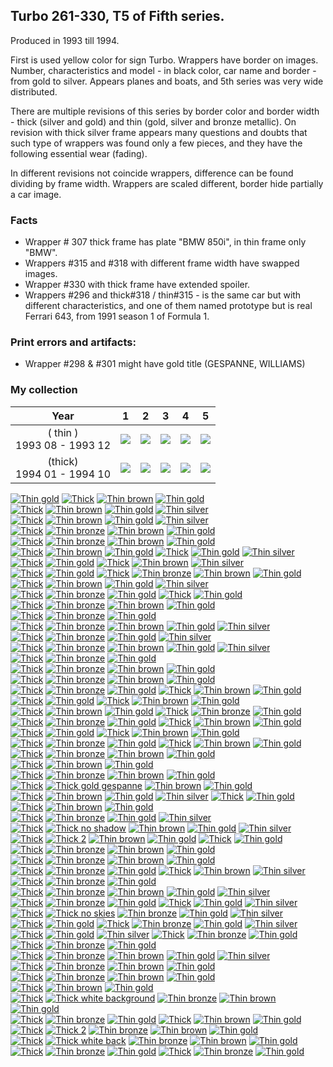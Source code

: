 ## Turbo 261-330, T5 of Fifth series.

Produced in 1993 till 1994.

First is used yellow color for sign Turbo. Wrappers have border on images. Number, characteristics and model - in black
color, car name and border - from gold to silver. Appears planes and boats, and 5th series was very wide distributed.

There are multiple revisions of this series by border color and border width - thick (silver and gold) and
thin (gold, silver and bronze metallic). On revision with thick silver frame appears many questions and doubts that such
type of wrappers was found only a few pieces, and they have the following essential wear (fading).

In different revisions not coincide wrappers, difference can be found dividing by frame width. Wrappers are scaled
different, border hide partially a car image.

### Facts

* Wrapper # 307 thick frame has plate "BMW 850i", in thin frame only "BMW".
* Wrappers #315 and #318 with different frame width have swapped images.
* Wrapper #330 with thick frame have extended spoiler.
* Wrappers #296 and thick#318 / thin#315 - is the same car but with different characteristics, and one of them
  named prototype but is real Ferrari 643, from 1991 season 1 of Formula 1.

### Print errors and artifacts:

* Wrapper #298 & #301 might have gold title (GESPANNE, WILLIAMS)

### My collection

|              Year              |                                                           1                                                            |                                                           2                                                            |                                                           3                                                            |                                                           4                                                            |                                                           5                                                            |
|:------------------------------:|:----------------------------------------------------------------------------------------------------------------------:|:----------------------------------------------------------------------------------------------------------------------:|:----------------------------------------------------------------------------------------------------------------------:|:----------------------------------------------------------------------------------------------------------------------:|:----------------------------------------------------------------------------------------------------------------------:|
| ( thin )<br/>1993 08 - 1993 12 | [<img src='thumbnails/outer/(_thin_)+1993_08_-_1993_12.1.5.png'>](thumbnails/outer/(_thin_)+1993_08_-_1993_12.1.5.png) | [<img src='thumbnails/outer/(_thin_)+1993_08_-_1993_12.2.5.png'>](thumbnails/outer/(_thin_)+1993_08_-_1993_12.2.5.png) | [<img src='thumbnails/outer/(_thin_)+1993_08_-_1993_12.3.5.png'>](thumbnails/outer/(_thin_)+1993_08_-_1993_12.3.5.png) | [<img src='thumbnails/outer/(_thin_)+1993_08_-_1993_12.4.5.png'>](thumbnails/outer/(_thin_)+1993_08_-_1993_12.4.5.png) | [<img src='thumbnails/outer/(_thin_)+1993_08_-_1993_12.5.4.png'>](thumbnails/outer/(_thin_)+1993_08_-_1993_12.5.4.png) |
| (thick)<br/>1994 01 - 1994 10  |  [<img src='thumbnails/outer/(thick)+1994_01_-_1994_10.1.5.png'>](thumbnails/outer/(thick)+1994_01_-_1994_10.1.5.png)  |  [<img src='thumbnails/outer/(thick)+1994_01_-_1994_10.2.5.png'>](thumbnails/outer/(thick)+1994_01_-_1994_10.2.5.png)  |  [<img src='thumbnails/outer/(thick)+1994_01_-_1994_10.3.5.png'>](thumbnails/outer/(thick)+1994_01_-_1994_10.3.5.png)  |  [<img src='thumbnails/outer/(thick)+1994_01_-_1994_10.4.5.png'>](thumbnails/outer/(thick)+1994_01_-_1994_10.4.5.png)  |  [<img src='thumbnails/outer/(thick)+1994_01_-_1994_10.5.5.png'>](thumbnails/outer/(thick)+1994_01_-_1994_10.5.5.png)  |

<span style="display: inline-block;">
	<a href='thumbnails/inner/209.thin_gold.5.png' title='Thin gold'><img src='thumbnails/inner/209.thin_gold.5.png' alt='Thin gold'></a>
</span>
<span style="display: inline-block;">
	<a href='thumbnails/inner/261.thick.5.png' title='Thick'><img src='thumbnails/inner/261.thick.5.png' alt='Thick'></a>
	<a href='thumbnails/inner/261.thin_brown.3.png' title='Thin brown'><img src='thumbnails/inner/261.thin_brown.3.png' alt='Thin brown'></a>
	<a href='thumbnails/inner/261.thin_gold.5.png' title='Thin gold'><img src='thumbnails/inner/261.thin_gold.5.png' alt='Thin gold'></a>
</span>
<span style="display: inline-block;">
	<a href='thumbnails/inner/262.thick.5.png' title='Thick'><img src='thumbnails/inner/262.thick.5.png' alt='Thick'></a>
	<a href='thumbnails/inner/262.thin_brown.3.png' title='Thin brown'><img src='thumbnails/inner/262.thin_brown.3.png' alt='Thin brown'></a>
	<a href='thumbnails/inner/262.thin_gold.4.png' title='Thin gold'><img src='thumbnails/inner/262.thin_gold.4.png' alt='Thin gold'></a>
	<a href='thumbnails/inner/262.thin_silver.4.png' title='Thin silver'><img src='thumbnails/inner/262.thin_silver.4.png' alt='Thin silver'></a>
</span>
<span style="display: inline-block;">
	<a href='thumbnails/inner/263.thick.5.png' title='Thick'><img src='thumbnails/inner/263.thick.5.png' alt='Thick'></a>
	<a href='thumbnails/inner/263.thin_brown.4.png' title='Thin brown'><img src='thumbnails/inner/263.thin_brown.4.png' alt='Thin brown'></a>
	<a href='thumbnails/inner/263.thin_gold.4.png' title='Thin gold'><img src='thumbnails/inner/263.thin_gold.4.png' alt='Thin gold'></a>
	<a href='thumbnails/inner/263.thin_silver.4.png' title='Thin silver'><img src='thumbnails/inner/263.thin_silver.4.png' alt='Thin silver'></a>
</span>
<span style="display: inline-block;">
	<a href='thumbnails/inner/264.thick.4.png' title='Thick'><img src='thumbnails/inner/264.thick.4.png' alt='Thick'></a>
	<a href='thumbnails/inner/264.thin_bronze.4.png' title='Thin bronze'><img src='thumbnails/inner/264.thin_bronze.4.png' alt='Thin bronze'></a>
	<a href='thumbnails/inner/264.thin_brown.3.png' title='Thin brown'><img src='thumbnails/inner/264.thin_brown.3.png' alt='Thin brown'></a>
	<a href='thumbnails/inner/264.thin_gold.4.png' title='Thin gold'><img src='thumbnails/inner/264.thin_gold.4.png' alt='Thin gold'></a>
</span>
<span style="display: inline-block;">
	<a href='thumbnails/inner/265.thick.5.png' title='Thick'><img src='thumbnails/inner/265.thick.5.png' alt='Thick'></a>
	<a href='thumbnails/inner/265.thin_bronze.4.png' title='Thin bronze'><img src='thumbnails/inner/265.thin_bronze.4.png' alt='Thin bronze'></a>
	<a href='thumbnails/inner/265.thin_brown.3.png' title='Thin brown'><img src='thumbnails/inner/265.thin_brown.3.png' alt='Thin brown'></a>
	<a href='thumbnails/inner/265.thin_gold.4.png' title='Thin gold'><img src='thumbnails/inner/265.thin_gold.4.png' alt='Thin gold'></a>
</span>
<span style="display: inline-block;">
	<a href='thumbnails/inner/266.thick.5.png' title='Thick'><img src='thumbnails/inner/266.thick.5.png' alt='Thick'></a>
	<a href='thumbnails/inner/266.thin_brown.5.png' title='Thin brown'><img src='thumbnails/inner/266.thin_brown.5.png' alt='Thin brown'></a>
	<a href='thumbnails/inner/266.thin_gold.4.png' title='Thin gold'><img src='thumbnails/inner/266.thin_gold.4.png' alt='Thin gold'></a>
</span>
<span style="display: inline-block;">
	<a href='thumbnails/inner/267.thick.5.png' title='Thick'><img src='thumbnails/inner/267.thick.5.png' alt='Thick'></a>
	<a href='thumbnails/inner/267.thin_gold.4.png' title='Thin gold'><img src='thumbnails/inner/267.thin_gold.4.png' alt='Thin gold'></a>
	<a href='thumbnails/inner/267.thin_silver.5.png' title='Thin silver'><img src='thumbnails/inner/267.thin_silver.5.png' alt='Thin silver'></a>
</span>
<span style="display: inline-block;">
	<a href='thumbnails/inner/268.thick.5.png' title='Thick'><img src='thumbnails/inner/268.thick.5.png' alt='Thick'></a>
	<a href='thumbnails/inner/268.thin_gold.4.png' title='Thin gold'><img src='thumbnails/inner/268.thin_gold.4.png' alt='Thin gold'></a>
</span>
<span style="display: inline-block;">
	<a href='thumbnails/inner/269.thick.5.png' title='Thick'><img src='thumbnails/inner/269.thick.5.png' alt='Thick'></a>
	<a href='thumbnails/inner/269.thin_brown.4.png' title='Thin brown'><img src='thumbnails/inner/269.thin_brown.4.png' alt='Thin brown'></a>
	<a href='thumbnails/inner/269.thin_silver.3.png' title='Thin silver'><img src='thumbnails/inner/269.thin_silver.3.png' alt='Thin silver'></a>
</span>
<span style="display: inline-block;">
	<a href='thumbnails/inner/270.thick.5.png' title='Thick'><img src='thumbnails/inner/270.thick.5.png' alt='Thick'></a>
	<a href='thumbnails/inner/270.thin_gold.4.png' title='Thin gold'><img src='thumbnails/inner/270.thin_gold.4.png' alt='Thin gold'></a>
</span>
<span style="display: inline-block;">
	<a href='thumbnails/inner/271.thick.5.png' title='Thick'><img src='thumbnails/inner/271.thick.5.png' alt='Thick'></a>
	<a href='thumbnails/inner/271.thin_bronze.4.png' title='Thin bronze'><img src='thumbnails/inner/271.thin_bronze.4.png' alt='Thin bronze'></a>
	<a href='thumbnails/inner/271.thin_brown.4.png' title='Thin brown'><img src='thumbnails/inner/271.thin_brown.4.png' alt='Thin brown'></a>
	<a href='thumbnails/inner/271.thin_gold.5.png' title='Thin gold'><img src='thumbnails/inner/271.thin_gold.5.png' alt='Thin gold'></a>
</span>
<span style="display: inline-block;">
	<a href='thumbnails/inner/272.thick.3.png' title='Thick'><img src='thumbnails/inner/272.thick.3.png' alt='Thick'></a>
	<a href='thumbnails/inner/272.thin_brown.4.png' title='Thin brown'><img src='thumbnails/inner/272.thin_brown.4.png' alt='Thin brown'></a>
	<a href='thumbnails/inner/272.thin_gold.4.png' title='Thin gold'><img src='thumbnails/inner/272.thin_gold.4.png' alt='Thin gold'></a>
	<a href='thumbnails/inner/272.thin_silver.5.png' title='Thin silver'><img src='thumbnails/inner/272.thin_silver.5.png' alt='Thin silver'></a>
</span>
<span style="display: inline-block;">
	<a href='thumbnails/inner/273.thick.5.png' title='Thick'><img src='thumbnails/inner/273.thick.5.png' alt='Thick'></a>
	<a href='thumbnails/inner/273.thin_bronze.4.png' title='Thin bronze'><img src='thumbnails/inner/273.thin_bronze.4.png' alt='Thin bronze'></a>
	<a href='thumbnails/inner/273.thin_gold.5.png' title='Thin gold'><img src='thumbnails/inner/273.thin_gold.5.png' alt='Thin gold'></a>
</span>
<span style="display: inline-block;">
	<a href='thumbnails/inner/274.thick.4.png' title='Thick'><img src='thumbnails/inner/274.thick.4.png' alt='Thick'></a>
	<a href='thumbnails/inner/274.thin_gold.5.png' title='Thin gold'><img src='thumbnails/inner/274.thin_gold.5.png' alt='Thin gold'></a>
</span>
<span style="display: inline-block;">
	<a href='thumbnails/inner/275.thick.4.png' title='Thick'><img src='thumbnails/inner/275.thick.4.png' alt='Thick'></a>
	<a href='thumbnails/inner/275.thin_bronze.4.png' title='Thin bronze'><img src='thumbnails/inner/275.thin_bronze.4.png' alt='Thin bronze'></a>
	<a href='thumbnails/inner/275.thin_brown.3.png' title='Thin brown'><img src='thumbnails/inner/275.thin_brown.3.png' alt='Thin brown'></a>
	<a href='thumbnails/inner/275.thin_gold.4.png' title='Thin gold'><img src='thumbnails/inner/275.thin_gold.4.png' alt='Thin gold'></a>
</span>
<span style="display: inline-block;">
	<a href='thumbnails/inner/276.thick.5.png' title='Thick'><img src='thumbnails/inner/276.thick.5.png' alt='Thick'></a>
	<a href='thumbnails/inner/276.thin_bronze.3.png' title='Thin bronze'><img src='thumbnails/inner/276.thin_bronze.3.png' alt='Thin bronze'></a>
	<a href='thumbnails/inner/276.thin_gold.5.png' title='Thin gold'><img src='thumbnails/inner/276.thin_gold.5.png' alt='Thin gold'></a>
</span>
<span style="display: inline-block;">
	<a href='thumbnails/inner/277.thick.4.png' title='Thick'><img src='thumbnails/inner/277.thick.4.png' alt='Thick'></a>
	<a href='thumbnails/inner/277.thin_bronze.4.png' title='Thin bronze'><img src='thumbnails/inner/277.thin_bronze.4.png' alt='Thin bronze'></a>
	<a href='thumbnails/inner/277.thin_brown.4.png' title='Thin brown'><img src='thumbnails/inner/277.thin_brown.4.png' alt='Thin brown'></a>
	<a href='thumbnails/inner/277.thin_gold.4.png' title='Thin gold'><img src='thumbnails/inner/277.thin_gold.4.png' alt='Thin gold'></a>
	<a href='thumbnails/inner/277.thin_silver.4.png' title='Thin silver'><img src='thumbnails/inner/277.thin_silver.4.png' alt='Thin silver'></a>
</span>
<span style="display: inline-block;">
	<a href='thumbnails/inner/278.thick.3.png' title='Thick'><img src='thumbnails/inner/278.thick.3.png' alt='Thick'></a>
	<a href='thumbnails/inner/278.thin_bronze.4.png' title='Thin bronze'><img src='thumbnails/inner/278.thin_bronze.4.png' alt='Thin bronze'></a>
	<a href='thumbnails/inner/278.thin_gold.4.png' title='Thin gold'><img src='thumbnails/inner/278.thin_gold.4.png' alt='Thin gold'></a>
	<a href='thumbnails/inner/278.thin_silver.4.png' title='Thin silver'><img src='thumbnails/inner/278.thin_silver.4.png' alt='Thin silver'></a>
</span>
<span style="display: inline-block;">
	<a href='thumbnails/inner/279.thick.5.png' title='Thick'><img src='thumbnails/inner/279.thick.5.png' alt='Thick'></a>
	<a href='thumbnails/inner/279.thin_bronze.4.png' title='Thin bronze'><img src='thumbnails/inner/279.thin_bronze.4.png' alt='Thin bronze'></a>
	<a href='thumbnails/inner/279.thin_brown.3.png' title='Thin brown'><img src='thumbnails/inner/279.thin_brown.3.png' alt='Thin brown'></a>
	<a href='thumbnails/inner/279.thin_gold.5.png' title='Thin gold'><img src='thumbnails/inner/279.thin_gold.5.png' alt='Thin gold'></a>
	<a href='thumbnails/inner/279.thin_silver.4.png' title='Thin silver'><img src='thumbnails/inner/279.thin_silver.4.png' alt='Thin silver'></a>
</span>
<span style="display: inline-block;">
	<a href='thumbnails/inner/280.thick.4.png' title='Thick'><img src='thumbnails/inner/280.thick.4.png' alt='Thick'></a>
	<a href='thumbnails/inner/280.thin_bronze.4.png' title='Thin bronze'><img src='thumbnails/inner/280.thin_bronze.4.png' alt='Thin bronze'></a>
	<a href='thumbnails/inner/280.thin_gold.4.png' title='Thin gold'><img src='thumbnails/inner/280.thin_gold.4.png' alt='Thin gold'></a>
</span>
<span style="display: inline-block;">
	<a href='thumbnails/inner/281.thick.5.png' title='Thick'><img src='thumbnails/inner/281.thick.5.png' alt='Thick'></a>
	<a href='thumbnails/inner/281.thin_bronze.4.png' title='Thin bronze'><img src='thumbnails/inner/281.thin_bronze.4.png' alt='Thin bronze'></a>
	<a href='thumbnails/inner/281.thin_brown.5.png' title='Thin brown'><img src='thumbnails/inner/281.thin_brown.5.png' alt='Thin brown'></a>
	<a href='thumbnails/inner/281.thin_gold.5.png' title='Thin gold'><img src='thumbnails/inner/281.thin_gold.5.png' alt='Thin gold'></a>
</span>
<span style="display: inline-block;">
	<a href='thumbnails/inner/282.thick.5.png' title='Thick'><img src='thumbnails/inner/282.thick.5.png' alt='Thick'></a>
	<a href='thumbnails/inner/282.thin_bronze.4.png' title='Thin bronze'><img src='thumbnails/inner/282.thin_bronze.4.png' alt='Thin bronze'></a>
	<a href='thumbnails/inner/282.thin_brown.4.png' title='Thin brown'><img src='thumbnails/inner/282.thin_brown.4.png' alt='Thin brown'></a>
	<a href='thumbnails/inner/282.thin_gold.4.png' title='Thin gold'><img src='thumbnails/inner/282.thin_gold.4.png' alt='Thin gold'></a>
</span>
<span style="display: inline-block;">
	<a href='thumbnails/inner/283.thick.4.png' title='Thick'><img src='thumbnails/inner/283.thick.4.png' alt='Thick'></a>
	<a href='thumbnails/inner/283.thin_bronze.4.png' title='Thin bronze'><img src='thumbnails/inner/283.thin_bronze.4.png' alt='Thin bronze'></a>
	<a href='thumbnails/inner/283.thin_gold.4.png' title='Thin gold'><img src='thumbnails/inner/283.thin_gold.4.png' alt='Thin gold'></a>
</span>
<span style="display: inline-block;">
	<a href='thumbnails/inner/284.thick.4.png' title='Thick'><img src='thumbnails/inner/284.thick.4.png' alt='Thick'></a>
	<a href='thumbnails/inner/284.thin_brown.3.png' title='Thin brown'><img src='thumbnails/inner/284.thin_brown.3.png' alt='Thin brown'></a>
	<a href='thumbnails/inner/284.thin_gold.5.png' title='Thin gold'><img src='thumbnails/inner/284.thin_gold.5.png' alt='Thin gold'></a>
</span>
<span style="display: inline-block;">
	<a href='thumbnails/inner/285.thick.4.png' title='Thick'><img src='thumbnails/inner/285.thick.4.png' alt='Thick'></a>
	<a href='thumbnails/inner/285.thin_gold.5.png' title='Thin gold'><img src='thumbnails/inner/285.thin_gold.5.png' alt='Thin gold'></a>
</span>
<span style="display: inline-block;">
	<a href='thumbnails/inner/286.thick.5.png' title='Thick'><img src='thumbnails/inner/286.thick.5.png' alt='Thick'></a>
	<a href='thumbnails/inner/286.thin_brown.4.png' title='Thin brown'><img src='thumbnails/inner/286.thin_brown.4.png' alt='Thin brown'></a>
	<a href='thumbnails/inner/286.thin_gold.4.png' title='Thin gold'><img src='thumbnails/inner/286.thin_gold.4.png' alt='Thin gold'></a>
</span>
<span style="display: inline-block;">
	<a href='thumbnails/inner/287.thick.5.png' title='Thick'><img src='thumbnails/inner/287.thick.5.png' alt='Thick'></a>
	<a href='thumbnails/inner/287.thin_brown.4.png' title='Thin brown'><img src='thumbnails/inner/287.thin_brown.4.png' alt='Thin brown'></a>
	<a href='thumbnails/inner/287.thin_gold.4.png' title='Thin gold'><img src='thumbnails/inner/287.thin_gold.4.png' alt='Thin gold'></a>
</span>
<span style="display: inline-block;">
	<a href='thumbnails/inner/288.thick.4.png' title='Thick'><img src='thumbnails/inner/288.thick.4.png' alt='Thick'></a>
	<a href='thumbnails/inner/288.thin_bronze.4.png' title='Thin bronze'><img src='thumbnails/inner/288.thin_bronze.4.png' alt='Thin bronze'></a>
	<a href='thumbnails/inner/288.thin_gold.4.png' title='Thin gold'><img src='thumbnails/inner/288.thin_gold.4.png' alt='Thin gold'></a>
</span>
<span style="display: inline-block;">
	<a href='thumbnails/inner/289.thick.5.png' title='Thick'><img src='thumbnails/inner/289.thick.5.png' alt='Thick'></a>
	<a href='thumbnails/inner/289.thin_bronze.4.png' title='Thin bronze'><img src='thumbnails/inner/289.thin_bronze.4.png' alt='Thin bronze'></a>
	<a href='thumbnails/inner/289.thin_gold.5.png' title='Thin gold'><img src='thumbnails/inner/289.thin_gold.5.png' alt='Thin gold'></a>
</span>
<span style="display: inline-block;">
	<a href='thumbnails/inner/290.thick.5.png' title='Thick'><img src='thumbnails/inner/290.thick.5.png' alt='Thick'></a>
	<a href='thumbnails/inner/290.thin_brown.4.png' title='Thin brown'><img src='thumbnails/inner/290.thin_brown.4.png' alt='Thin brown'></a>
	<a href='thumbnails/inner/290.thin_gold.5.png' title='Thin gold'><img src='thumbnails/inner/290.thin_gold.5.png' alt='Thin gold'></a>
</span>
<span style="display: inline-block;">
	<a href='thumbnails/inner/291.thick.5.png' title='Thick'><img src='thumbnails/inner/291.thick.5.png' alt='Thick'></a>
	<a href='thumbnails/inner/291.thin_gold.5.png' title='Thin gold'><img src='thumbnails/inner/291.thin_gold.5.png' alt='Thin gold'></a>
</span>
<span style="display: inline-block;">
	<a href='thumbnails/inner/292.thick.5.png' title='Thick'><img src='thumbnails/inner/292.thick.5.png' alt='Thick'></a>
	<a href='thumbnails/inner/292.thin_brown.4.png' title='Thin brown'><img src='thumbnails/inner/292.thin_brown.4.png' alt='Thin brown'></a>
	<a href='thumbnails/inner/292.thin_gold.4.png' title='Thin gold'><img src='thumbnails/inner/292.thin_gold.4.png' alt='Thin gold'></a>
</span>
<span style="display: inline-block;">
	<a href='thumbnails/inner/293.thick.5.png' title='Thick'><img src='thumbnails/inner/293.thick.5.png' alt='Thick'></a>
	<a href='thumbnails/inner/293.thin_bronze.3.png' title='Thin bronze'><img src='thumbnails/inner/293.thin_bronze.3.png' alt='Thin bronze'></a>
	<a href='thumbnails/inner/293.thin_gold.5.png' title='Thin gold'><img src='thumbnails/inner/293.thin_gold.5.png' alt='Thin gold'></a>
</span>
<span style="display: inline-block;">
	<a href='thumbnails/inner/294.thick.5.png' title='Thick'><img src='thumbnails/inner/294.thick.5.png' alt='Thick'></a>
	<a href='thumbnails/inner/294.thin_brown.4.png' title='Thin brown'><img src='thumbnails/inner/294.thin_brown.4.png' alt='Thin brown'></a>
	<a href='thumbnails/inner/294.thin_gold.5.png' title='Thin gold'><img src='thumbnails/inner/294.thin_gold.5.png' alt='Thin gold'></a>
</span>
<span style="display: inline-block;">
	<a href='thumbnails/inner/295.thick.4.png' title='Thick'><img src='thumbnails/inner/295.thick.4.png' alt='Thick'></a>
	<a href='thumbnails/inner/295.thin_bronze.5.png' title='Thin bronze'><img src='thumbnails/inner/295.thin_bronze.5.png' alt='Thin bronze'></a>
	<a href='thumbnails/inner/295.thin_brown.3.png' title='Thin brown'><img src='thumbnails/inner/295.thin_brown.3.png' alt='Thin brown'></a>
	<a href='thumbnails/inner/295.thin_gold.3.png' title='Thin gold'><img src='thumbnails/inner/295.thin_gold.3.png' alt='Thin gold'></a>
</span>
<span style="display: inline-block;">
	<a href='thumbnails/inner/296.thick.5.png' title='Thick'><img src='thumbnails/inner/296.thick.5.png' alt='Thick'></a>
	<a href='thumbnails/inner/296.thin_brown.4.png' title='Thin brown'><img src='thumbnails/inner/296.thin_brown.4.png' alt='Thin brown'></a>
	<a href='thumbnails/inner/296.thin_gold.4.png' title='Thin gold'><img src='thumbnails/inner/296.thin_gold.4.png' alt='Thin gold'></a>
</span>
<span style="display: inline-block;">
	<a href='thumbnails/inner/297.thick.5.png' title='Thick'><img src='thumbnails/inner/297.thick.5.png' alt='Thick'></a>
	<a href='thumbnails/inner/297.thin_bronze.5.png' title='Thin bronze'><img src='thumbnails/inner/297.thin_bronze.5.png' alt='Thin bronze'></a>
	<a href='thumbnails/inner/297.thin_brown.4.png' title='Thin brown'><img src='thumbnails/inner/297.thin_brown.4.png' alt='Thin brown'></a>
	<a href='thumbnails/inner/297.thin_gold.5.png' title='Thin gold'><img src='thumbnails/inner/297.thin_gold.5.png' alt='Thin gold'></a>
</span>
<span style="display: inline-block;">
	<a href='thumbnails/inner/298.thick.5.png' title='Thick'><img src='thumbnails/inner/298.thick.5.png' alt='Thick'></a>
	<a href='thumbnails/inner/298.thick_gold_gespanne.5.png' title='Thick gold gespanne'><img src='thumbnails/inner/298.thick_gold_gespanne.5.png' alt='Thick gold gespanne'></a>
	<a href='thumbnails/inner/298.thin_brown.4.png' title='Thin brown'><img src='thumbnails/inner/298.thin_brown.4.png' alt='Thin brown'></a>
	<a href='thumbnails/inner/298.thin_gold.5.png' title='Thin gold'><img src='thumbnails/inner/298.thin_gold.5.png' alt='Thin gold'></a>
</span>
<span style="display: inline-block;">
	<a href='thumbnails/inner/299.thick.5.png' title='Thick'><img src='thumbnails/inner/299.thick.5.png' alt='Thick'></a>
	<a href='thumbnails/inner/299.thin_brown.4.png' title='Thin brown'><img src='thumbnails/inner/299.thin_brown.4.png' alt='Thin brown'></a>
	<a href='thumbnails/inner/299.thin_gold.5.png' title='Thin gold'><img src='thumbnails/inner/299.thin_gold.5.png' alt='Thin gold'></a>
	<a href='thumbnails/inner/299.thin_silver.3.png' title='Thin silver'><img src='thumbnails/inner/299.thin_silver.3.png' alt='Thin silver'></a>
</span>
<span style="display: inline-block;">
	<a href='thumbnails/inner/300.thick.5.png' title='Thick'><img src='thumbnails/inner/300.thick.5.png' alt='Thick'></a>
	<a href='thumbnails/inner/300.thin_gold.4.png' title='Thin gold'><img src='thumbnails/inner/300.thin_gold.4.png' alt='Thin gold'></a>
</span>
<span style="display: inline-block;">
	<a href='thumbnails/inner/301.thick.4.png' title='Thick'><img src='thumbnails/inner/301.thick.4.png' alt='Thick'></a>
	<a href='thumbnails/inner/301.thin_brown.4.png' title='Thin brown'><img src='thumbnails/inner/301.thin_brown.4.png' alt='Thin brown'></a>
	<a href='thumbnails/inner/301.thin_gold.4.png' title='Thin gold'><img src='thumbnails/inner/301.thin_gold.4.png' alt='Thin gold'></a>
</span>
<span style="display: inline-block;">
	<a href='thumbnails/inner/302.thick.5.png' title='Thick'><img src='thumbnails/inner/302.thick.5.png' alt='Thick'></a>
	<a href='thumbnails/inner/302.thin_bronze.4.png' title='Thin bronze'><img src='thumbnails/inner/302.thin_bronze.4.png' alt='Thin bronze'></a>
	<a href='thumbnails/inner/302.thin_gold.5.png' title='Thin gold'><img src='thumbnails/inner/302.thin_gold.5.png' alt='Thin gold'></a>
	<a href='thumbnails/inner/302.thin_silver.2.png' title='Thin silver'><img src='thumbnails/inner/302.thin_silver.2.png' alt='Thin silver'></a>
</span>
<span style="display: inline-block;">
	<a href='thumbnails/inner/303.thick.5.png' title='Thick'><img src='thumbnails/inner/303.thick.5.png' alt='Thick'></a>
	<a href='thumbnails/inner/303.thick_no_shadow.5.png' title='Thick no shadow'><img src='thumbnails/inner/303.thick_no_shadow.5.png' alt='Thick no shadow'></a>
	<a href='thumbnails/inner/303.thin_brown.4.png' title='Thin brown'><img src='thumbnails/inner/303.thin_brown.4.png' alt='Thin brown'></a>
	<a href='thumbnails/inner/303.thin_gold.5.png' title='Thin gold'><img src='thumbnails/inner/303.thin_gold.5.png' alt='Thin gold'></a>
	<a href='thumbnails/inner/303.thin_silver.5.png' title='Thin silver'><img src='thumbnails/inner/303.thin_silver.5.png' alt='Thin silver'></a>
</span>
<span style="display: inline-block;">
	<a href='thumbnails/inner/304.thick.5.png' title='Thick'><img src='thumbnails/inner/304.thick.5.png' alt='Thick'></a>
	<a href='thumbnails/inner/304.thick_2.5.png' title='Thick 2'><img src='thumbnails/inner/304.thick_2.5.png' alt='Thick 2'></a>
	<a href='thumbnails/inner/304.thin_brown.4.png' title='Thin brown'><img src='thumbnails/inner/304.thin_brown.4.png' alt='Thin brown'></a>
	<a href='thumbnails/inner/304.thin_gold.4.png' title='Thin gold'><img src='thumbnails/inner/304.thin_gold.4.png' alt='Thin gold'></a>
</span>
<span style="display: inline-block;">
	<a href='thumbnails/inner/305.thick.5.png' title='Thick'><img src='thumbnails/inner/305.thick.5.png' alt='Thick'></a>
	<a href='thumbnails/inner/305.thin_gold.4.png' title='Thin gold'><img src='thumbnails/inner/305.thin_gold.4.png' alt='Thin gold'></a>
</span>
<span style="display: inline-block;">
	<a href='thumbnails/inner/306.thick.4.png' title='Thick'><img src='thumbnails/inner/306.thick.4.png' alt='Thick'></a>
	<a href='thumbnails/inner/306.thin_bronze.4.png' title='Thin bronze'><img src='thumbnails/inner/306.thin_bronze.4.png' alt='Thin bronze'></a>
	<a href='thumbnails/inner/306.thin_brown.4.png' title='Thin brown'><img src='thumbnails/inner/306.thin_brown.4.png' alt='Thin brown'></a>
	<a href='thumbnails/inner/306.thin_gold.4.png' title='Thin gold'><img src='thumbnails/inner/306.thin_gold.4.png' alt='Thin gold'></a>
</span>
<span style="display: inline-block;">
	<a href='thumbnails/inner/307.thick.4.png' title='Thick'><img src='thumbnails/inner/307.thick.4.png' alt='Thick'></a>
	<a href='thumbnails/inner/307.thin_bronze.4.png' title='Thin bronze'><img src='thumbnails/inner/307.thin_bronze.4.png' alt='Thin bronze'></a>
	<a href='thumbnails/inner/307.thin_brown.5.png' title='Thin brown'><img src='thumbnails/inner/307.thin_brown.5.png' alt='Thin brown'></a>
	<a href='thumbnails/inner/307.thin_gold.5.png' title='Thin gold'><img src='thumbnails/inner/307.thin_gold.5.png' alt='Thin gold'></a>
</span>
<span style="display: inline-block;">
	<a href='thumbnails/inner/308.thick.4.png' title='Thick'><img src='thumbnails/inner/308.thick.4.png' alt='Thick'></a>
	<a href='thumbnails/inner/308.thin_bronze.3.png' title='Thin bronze'><img src='thumbnails/inner/308.thin_bronze.3.png' alt='Thin bronze'></a>
	<a href='thumbnails/inner/308.thin_gold.3.png' title='Thin gold'><img src='thumbnails/inner/308.thin_gold.3.png' alt='Thin gold'></a>
</span>
<span style="display: inline-block;">
	<a href='thumbnails/inner/309.thick.5.png' title='Thick'><img src='thumbnails/inner/309.thick.5.png' alt='Thick'></a>
	<a href='thumbnails/inner/309.thin_brown.4.png' title='Thin brown'><img src='thumbnails/inner/309.thin_brown.4.png' alt='Thin brown'></a>
	<a href='thumbnails/inner/309.thin_silver.5.png' title='Thin silver'><img src='thumbnails/inner/309.thin_silver.5.png' alt='Thin silver'></a>
</span>
<span style="display: inline-block;">
	<a href='thumbnails/inner/310.thick.5.png' title='Thick'><img src='thumbnails/inner/310.thick.5.png' alt='Thick'></a>
	<a href='thumbnails/inner/310.thin_bronze.4.png' title='Thin bronze'><img src='thumbnails/inner/310.thin_bronze.4.png' alt='Thin bronze'></a>
	<a href='thumbnails/inner/310.thin_gold.4.png' title='Thin gold'><img src='thumbnails/inner/310.thin_gold.4.png' alt='Thin gold'></a>
</span>
<span style="display: inline-block;">
	<a href='thumbnails/inner/311.thick.4.png' title='Thick'><img src='thumbnails/inner/311.thick.4.png' alt='Thick'></a>
	<a href='thumbnails/inner/311.thin_bronze.3.png' title='Thin bronze'><img src='thumbnails/inner/311.thin_bronze.3.png' alt='Thin bronze'></a>
	<a href='thumbnails/inner/311.thin_brown.4.png' title='Thin brown'><img src='thumbnails/inner/311.thin_brown.4.png' alt='Thin brown'></a>
	<a href='thumbnails/inner/311.thin_gold.4.png' title='Thin gold'><img src='thumbnails/inner/311.thin_gold.4.png' alt='Thin gold'></a>
	<a href='thumbnails/inner/311.thin_silver.4.png' title='Thin silver'><img src='thumbnails/inner/311.thin_silver.4.png' alt='Thin silver'></a>
</span>
<span style="display: inline-block;">
	<a href='thumbnails/inner/312.thick.4.png' title='Thick'><img src='thumbnails/inner/312.thick.4.png' alt='Thick'></a>
	<a href='thumbnails/inner/312.thin_bronze.4.png' title='Thin bronze'><img src='thumbnails/inner/312.thin_bronze.4.png' alt='Thin bronze'></a>
	<a href='thumbnails/inner/312.thin_gold.5.png' title='Thin gold'><img src='thumbnails/inner/312.thin_gold.5.png' alt='Thin gold'></a>
</span>
<span style="display: inline-block;">
	<a href='thumbnails/inner/313.thick.4.png' title='Thick'><img src='thumbnails/inner/313.thick.4.png' alt='Thick'></a>
	<a href='thumbnails/inner/313.thin_gold.4.png' title='Thin gold'><img src='thumbnails/inner/313.thin_gold.4.png' alt='Thin gold'></a>
	<a href='thumbnails/inner/313.thin_silver.4.png' title='Thin silver'><img src='thumbnails/inner/313.thin_silver.4.png' alt='Thin silver'></a>
</span>
<span style="display: inline-block;">
	<a href='thumbnails/inner/314.thick.4.png' title='Thick'><img src='thumbnails/inner/314.thick.4.png' alt='Thick'></a>
	<a href='thumbnails/inner/314.thick_no_skies.4.png' title='Thick no skies'><img src='thumbnails/inner/314.thick_no_skies.4.png' alt='Thick no skies'></a>
	<a href='thumbnails/inner/314.thin_bronze.5.png' title='Thin bronze'><img src='thumbnails/inner/314.thin_bronze.5.png' alt='Thin bronze'></a>
	<a href='thumbnails/inner/314.thin_gold.4.png' title='Thin gold'><img src='thumbnails/inner/314.thin_gold.4.png' alt='Thin gold'></a>
	<a href='thumbnails/inner/314.thin_silver.4.png' title='Thin silver'><img src='thumbnails/inner/314.thin_silver.4.png' alt='Thin silver'></a>
</span>
<span style="display: inline-block;">
	<a href='thumbnails/inner/315.thick.4.png' title='Thick'><img src='thumbnails/inner/315.thick.4.png' alt='Thick'></a>
	<a href='thumbnails/inner/315.thin_gold.5.png' title='Thin gold'><img src='thumbnails/inner/315.thin_gold.5.png' alt='Thin gold'></a>
</span>
<span style="display: inline-block;">
	<a href='thumbnails/inner/316.thick.4.png' title='Thick'><img src='thumbnails/inner/316.thick.4.png' alt='Thick'></a>
	<a href='thumbnails/inner/316.thin_bronze.4.png' title='Thin bronze'><img src='thumbnails/inner/316.thin_bronze.4.png' alt='Thin bronze'></a>
	<a href='thumbnails/inner/316.thin_gold.5.png' title='Thin gold'><img src='thumbnails/inner/316.thin_gold.5.png' alt='Thin gold'></a>
	<a href='thumbnails/inner/316.thin_silver.4.png' title='Thin silver'><img src='thumbnails/inner/316.thin_silver.4.png' alt='Thin silver'></a>
</span>
<span style="display: inline-block;">
	<a href='thumbnails/inner/317.thick.4.png' title='Thick'><img src='thumbnails/inner/317.thick.4.png' alt='Thick'></a>
	<a href='thumbnails/inner/317.thin_gold.5.png' title='Thin gold'><img src='thumbnails/inner/317.thin_gold.5.png' alt='Thin gold'></a>
	<a href='thumbnails/inner/317.thin_silver.4.png' title='Thin silver'><img src='thumbnails/inner/317.thin_silver.4.png' alt='Thin silver'></a>
</span>
<span style="display: inline-block;">
	<a href='thumbnails/inner/318.thick.4.png' title='Thick'><img src='thumbnails/inner/318.thick.4.png' alt='Thick'></a>
	<a href='thumbnails/inner/318.thin_bronze.4.png' title='Thin bronze'><img src='thumbnails/inner/318.thin_bronze.4.png' alt='Thin bronze'></a>
	<a href='thumbnails/inner/318.thin_gold.4.png' title='Thin gold'><img src='thumbnails/inner/318.thin_gold.4.png' alt='Thin gold'></a>
</span>
<span style="display: inline-block;">
	<a href='thumbnails/inner/319.thick.5.png' title='Thick'><img src='thumbnails/inner/319.thick.5.png' alt='Thick'></a>
	<a href='thumbnails/inner/319.thin_bronze.5.png' title='Thin bronze'><img src='thumbnails/inner/319.thin_bronze.5.png' alt='Thin bronze'></a>
	<a href='thumbnails/inner/319.thin_gold.5.png' title='Thin gold'><img src='thumbnails/inner/319.thin_gold.5.png' alt='Thin gold'></a>
</span>
<span style="display: inline-block;">
	<a href='thumbnails/inner/320.thick.5.png' title='Thick'><img src='thumbnails/inner/320.thick.5.png' alt='Thick'></a>
	<a href='thumbnails/inner/320.thin_bronze.3.png' title='Thin bronze'><img src='thumbnails/inner/320.thin_bronze.3.png' alt='Thin bronze'></a>
	<a href='thumbnails/inner/320.thin_brown.4.png' title='Thin brown'><img src='thumbnails/inner/320.thin_brown.4.png' alt='Thin brown'></a>
	<a href='thumbnails/inner/320.thin_gold.5.png' title='Thin gold'><img src='thumbnails/inner/320.thin_gold.5.png' alt='Thin gold'></a>
	<a href='thumbnails/inner/320.thin_silver.5.png' title='Thin silver'><img src='thumbnails/inner/320.thin_silver.5.png' alt='Thin silver'></a>
</span>
<span style="display: inline-block;">
	<a href='thumbnails/inner/321.thick.4.png' title='Thick'><img src='thumbnails/inner/321.thick.4.png' alt='Thick'></a>
	<a href='thumbnails/inner/321.thin_bronze.5.png' title='Thin bronze'><img src='thumbnails/inner/321.thin_bronze.5.png' alt='Thin bronze'></a>
	<a href='thumbnails/inner/321.thin_brown.4.png' title='Thin brown'><img src='thumbnails/inner/321.thin_brown.4.png' alt='Thin brown'></a>
	<a href='thumbnails/inner/321.thin_gold.5.png' title='Thin gold'><img src='thumbnails/inner/321.thin_gold.5.png' alt='Thin gold'></a>
</span>
<span style="display: inline-block;">
	<a href='thumbnails/inner/322.thick.4.png' title='Thick'><img src='thumbnails/inner/322.thick.4.png' alt='Thick'></a>
	<a href='thumbnails/inner/322.thin_bronze.4.png' title='Thin bronze'><img src='thumbnails/inner/322.thin_bronze.4.png' alt='Thin bronze'></a>
	<a href='thumbnails/inner/322.thin_brown.4.png' title='Thin brown'><img src='thumbnails/inner/322.thin_brown.4.png' alt='Thin brown'></a>
	<a href='thumbnails/inner/322.thin_gold.4.png' title='Thin gold'><img src='thumbnails/inner/322.thin_gold.4.png' alt='Thin gold'></a>
</span>
<span style="display: inline-block;">
	<a href='thumbnails/inner/323.thick.4.png' title='Thick'><img src='thumbnails/inner/323.thick.4.png' alt='Thick'></a>
	<a href='thumbnails/inner/323.thin_brown.4.png' title='Thin brown'><img src='thumbnails/inner/323.thin_brown.4.png' alt='Thin brown'></a>
	<a href='thumbnails/inner/323.thin_gold.4.png' title='Thin gold'><img src='thumbnails/inner/323.thin_gold.4.png' alt='Thin gold'></a>
</span>
<span style="display: inline-block;">
	<a href='thumbnails/inner/324.thick.4.png' title='Thick'><img src='thumbnails/inner/324.thick.4.png' alt='Thick'></a>
	<a href='thumbnails/inner/324.thick_white_background.4.png' title='Thick white background'><img src='thumbnails/inner/324.thick_white_background.4.png' alt='Thick white background'></a>
	<a href='thumbnails/inner/324.thin_bronze.4.png' title='Thin bronze'><img src='thumbnails/inner/324.thin_bronze.4.png' alt='Thin bronze'></a>
	<a href='thumbnails/inner/324.thin_brown.4.png' title='Thin brown'><img src='thumbnails/inner/324.thin_brown.4.png' alt='Thin brown'></a>
	<a href='thumbnails/inner/324.thin_gold.4.png' title='Thin gold'><img src='thumbnails/inner/324.thin_gold.4.png' alt='Thin gold'></a>
</span>
<span style="display: inline-block;">
	<a href='thumbnails/inner/325.thick.4.png' title='Thick'><img src='thumbnails/inner/325.thick.4.png' alt='Thick'></a>
	<a href='thumbnails/inner/325.thin_bronze.5.png' title='Thin bronze'><img src='thumbnails/inner/325.thin_bronze.5.png' alt='Thin bronze'></a>
	<a href='thumbnails/inner/325.thin_gold.5.png' title='Thin gold'><img src='thumbnails/inner/325.thin_gold.5.png' alt='Thin gold'></a>
</span>
<span style="display: inline-block;">
	<a href='thumbnails/inner/326.thick.4.png' title='Thick'><img src='thumbnails/inner/326.thick.4.png' alt='Thick'></a>
	<a href='thumbnails/inner/326.thin_brown.4.png' title='Thin brown'><img src='thumbnails/inner/326.thin_brown.4.png' alt='Thin brown'></a>
	<a href='thumbnails/inner/326.thin_gold.4.png' title='Thin gold'><img src='thumbnails/inner/326.thin_gold.4.png' alt='Thin gold'></a>
</span>
<span style="display: inline-block;">
	<a href='thumbnails/inner/327.thick.5.png' title='Thick'><img src='thumbnails/inner/327.thick.5.png' alt='Thick'></a>
	<a href='thumbnails/inner/327.thick_2.5.png' title='Thick 2'><img src='thumbnails/inner/327.thick_2.5.png' alt='Thick 2'></a>
	<a href='thumbnails/inner/327.thin_bronze.3.png' title='Thin bronze'><img src='thumbnails/inner/327.thin_bronze.3.png' alt='Thin bronze'></a>
	<a href='thumbnails/inner/327.thin_brown.4.png' title='Thin brown'><img src='thumbnails/inner/327.thin_brown.4.png' alt='Thin brown'></a>
	<a href='thumbnails/inner/327.thin_gold.5.png' title='Thin gold'><img src='thumbnails/inner/327.thin_gold.5.png' alt='Thin gold'></a>
</span>
<span style="display: inline-block;">
	<a href='thumbnails/inner/328.thick.4.png' title='Thick'><img src='thumbnails/inner/328.thick.4.png' alt='Thick'></a>
	<a href='thumbnails/inner/328.thick_white_back.4.png' title='Thick white back'><img src='thumbnails/inner/328.thick_white_back.4.png' alt='Thick white back'></a>
	<a href='thumbnails/inner/328.thin_bronze.5.png' title='Thin bronze'><img src='thumbnails/inner/328.thin_bronze.5.png' alt='Thin bronze'></a>
	<a href='thumbnails/inner/328.thin_brown.4.png' title='Thin brown'><img src='thumbnails/inner/328.thin_brown.4.png' alt='Thin brown'></a>
	<a href='thumbnails/inner/328.thin_gold.5.png' title='Thin gold'><img src='thumbnails/inner/328.thin_gold.5.png' alt='Thin gold'></a>
</span>
<span style="display: inline-block;">
	<a href='thumbnails/inner/329.thick.4.png' title='Thick'><img src='thumbnails/inner/329.thick.4.png' alt='Thick'></a>
	<a href='thumbnails/inner/329.thin_bronze.4.png' title='Thin bronze'><img src='thumbnails/inner/329.thin_bronze.4.png' alt='Thin bronze'></a>
	<a href='thumbnails/inner/329.thin_gold.4.png' title='Thin gold'><img src='thumbnails/inner/329.thin_gold.4.png' alt='Thin gold'></a>
</span>
<span style="display: inline-block;">
	<a href='thumbnails/inner/330.thick.4.png' title='Thick'><img src='thumbnails/inner/330.thick.4.png' alt='Thick'></a>
	<a href='thumbnails/inner/330.thin_bronze.4.png' title='Thin bronze'><img src='thumbnails/inner/330.thin_bronze.4.png' alt='Thin bronze'></a>
	<a href='thumbnails/inner/330.thin_gold.4.png' title='Thin gold'><img src='thumbnails/inner/330.thin_gold.4.png' alt='Thin gold'></a>
</span>

